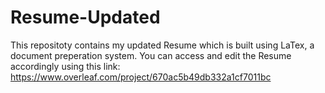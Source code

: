 # Resume-Updated

This repositoty contains my updated Resume which is built using LaTex, a document preperation system. You can access and edit the Resume accordingly using this link: https://www.overleaf.com/project/670ac5b49db332a1cf7011bc
